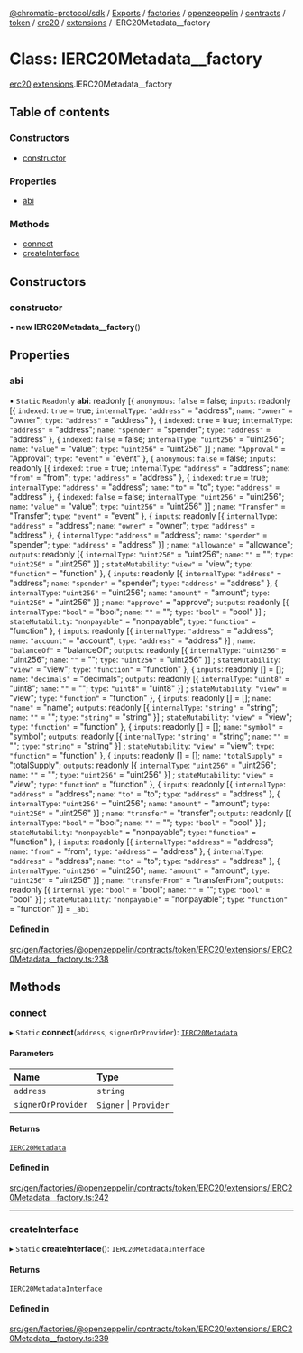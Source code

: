[@chromatic-protocol/sdk](../README.md) / [Exports](../modules.md) / [factories](../modules/factories.md) / [openzeppelin](../modules/factories.openzeppelin.md) / [contracts](../modules/factories.openzeppelin.contracts.md) / [token](../modules/factories.openzeppelin.contracts.token.md) / [erc20](../modules/factories.openzeppelin.contracts.token.erc20.md) / [extensions](../modules/factories.openzeppelin.contracts.token.erc20.extensions.md) / IERC20Metadata\_\_factory

# Class: IERC20Metadata\_\_factory

[erc20](../modules/factories.openzeppelin.contracts.token.erc20.md).[extensions](../modules/factories.openzeppelin.contracts.token.erc20.extensions.md).IERC20Metadata__factory

## Table of contents

### Constructors

- [constructor](factories.openzeppelin.contracts.token.erc20.extensions.IERC20Metadata__factory.md#constructor)

### Properties

- [abi](factories.openzeppelin.contracts.token.erc20.extensions.IERC20Metadata__factory.md#abi)

### Methods

- [connect](factories.openzeppelin.contracts.token.erc20.extensions.IERC20Metadata__factory.md#connect)
- [createInterface](factories.openzeppelin.contracts.token.erc20.extensions.IERC20Metadata__factory.md#createinterface)

## Constructors

### constructor

• **new IERC20Metadata__factory**()

## Properties

### abi

▪ `Static` `Readonly` **abi**: readonly [{ `anonymous`: ``false`` = false; `inputs`: readonly [{ `indexed`: ``true`` = true; `internalType`: ``"address"`` = "address"; `name`: ``"owner"`` = "owner"; `type`: ``"address"`` = "address" }, { `indexed`: ``true`` = true; `internalType`: ``"address"`` = "address"; `name`: ``"spender"`` = "spender"; `type`: ``"address"`` = "address" }, { `indexed`: ``false`` = false; `internalType`: ``"uint256"`` = "uint256"; `name`: ``"value"`` = "value"; `type`: ``"uint256"`` = "uint256" }] ; `name`: ``"Approval"`` = "Approval"; `type`: ``"event"`` = "event" }, { `anonymous`: ``false`` = false; `inputs`: readonly [{ `indexed`: ``true`` = true; `internalType`: ``"address"`` = "address"; `name`: ``"from"`` = "from"; `type`: ``"address"`` = "address" }, { `indexed`: ``true`` = true; `internalType`: ``"address"`` = "address"; `name`: ``"to"`` = "to"; `type`: ``"address"`` = "address" }, { `indexed`: ``false`` = false; `internalType`: ``"uint256"`` = "uint256"; `name`: ``"value"`` = "value"; `type`: ``"uint256"`` = "uint256" }] ; `name`: ``"Transfer"`` = "Transfer"; `type`: ``"event"`` = "event" }, { `inputs`: readonly [{ `internalType`: ``"address"`` = "address"; `name`: ``"owner"`` = "owner"; `type`: ``"address"`` = "address" }, { `internalType`: ``"address"`` = "address"; `name`: ``"spender"`` = "spender"; `type`: ``"address"`` = "address" }] ; `name`: ``"allowance"`` = "allowance"; `outputs`: readonly [{ `internalType`: ``"uint256"`` = "uint256"; `name`: ``""`` = ""; `type`: ``"uint256"`` = "uint256" }] ; `stateMutability`: ``"view"`` = "view"; `type`: ``"function"`` = "function" }, { `inputs`: readonly [{ `internalType`: ``"address"`` = "address"; `name`: ``"spender"`` = "spender"; `type`: ``"address"`` = "address" }, { `internalType`: ``"uint256"`` = "uint256"; `name`: ``"amount"`` = "amount"; `type`: ``"uint256"`` = "uint256" }] ; `name`: ``"approve"`` = "approve"; `outputs`: readonly [{ `internalType`: ``"bool"`` = "bool"; `name`: ``""`` = ""; `type`: ``"bool"`` = "bool" }] ; `stateMutability`: ``"nonpayable"`` = "nonpayable"; `type`: ``"function"`` = "function" }, { `inputs`: readonly [{ `internalType`: ``"address"`` = "address"; `name`: ``"account"`` = "account"; `type`: ``"address"`` = "address" }] ; `name`: ``"balanceOf"`` = "balanceOf"; `outputs`: readonly [{ `internalType`: ``"uint256"`` = "uint256"; `name`: ``""`` = ""; `type`: ``"uint256"`` = "uint256" }] ; `stateMutability`: ``"view"`` = "view"; `type`: ``"function"`` = "function" }, { `inputs`: readonly [] = []; `name`: ``"decimals"`` = "decimals"; `outputs`: readonly [{ `internalType`: ``"uint8"`` = "uint8"; `name`: ``""`` = ""; `type`: ``"uint8"`` = "uint8" }] ; `stateMutability`: ``"view"`` = "view"; `type`: ``"function"`` = "function" }, { `inputs`: readonly [] = []; `name`: ``"name"`` = "name"; `outputs`: readonly [{ `internalType`: ``"string"`` = "string"; `name`: ``""`` = ""; `type`: ``"string"`` = "string" }] ; `stateMutability`: ``"view"`` = "view"; `type`: ``"function"`` = "function" }, { `inputs`: readonly [] = []; `name`: ``"symbol"`` = "symbol"; `outputs`: readonly [{ `internalType`: ``"string"`` = "string"; `name`: ``""`` = ""; `type`: ``"string"`` = "string" }] ; `stateMutability`: ``"view"`` = "view"; `type`: ``"function"`` = "function" }, { `inputs`: readonly [] = []; `name`: ``"totalSupply"`` = "totalSupply"; `outputs`: readonly [{ `internalType`: ``"uint256"`` = "uint256"; `name`: ``""`` = ""; `type`: ``"uint256"`` = "uint256" }] ; `stateMutability`: ``"view"`` = "view"; `type`: ``"function"`` = "function" }, { `inputs`: readonly [{ `internalType`: ``"address"`` = "address"; `name`: ``"to"`` = "to"; `type`: ``"address"`` = "address" }, { `internalType`: ``"uint256"`` = "uint256"; `name`: ``"amount"`` = "amount"; `type`: ``"uint256"`` = "uint256" }] ; `name`: ``"transfer"`` = "transfer"; `outputs`: readonly [{ `internalType`: ``"bool"`` = "bool"; `name`: ``""`` = ""; `type`: ``"bool"`` = "bool" }] ; `stateMutability`: ``"nonpayable"`` = "nonpayable"; `type`: ``"function"`` = "function" }, { `inputs`: readonly [{ `internalType`: ``"address"`` = "address"; `name`: ``"from"`` = "from"; `type`: ``"address"`` = "address" }, { `internalType`: ``"address"`` = "address"; `name`: ``"to"`` = "to"; `type`: ``"address"`` = "address" }, { `internalType`: ``"uint256"`` = "uint256"; `name`: ``"amount"`` = "amount"; `type`: ``"uint256"`` = "uint256" }] ; `name`: ``"transferFrom"`` = "transferFrom"; `outputs`: readonly [{ `internalType`: ``"bool"`` = "bool"; `name`: ``""`` = ""; `type`: ``"bool"`` = "bool" }] ; `stateMutability`: ``"nonpayable"`` = "nonpayable"; `type`: ``"function"`` = "function" }] = `_abi`

#### Defined in

[src/gen/factories/@openzeppelin/contracts/token/ERC20/extensions/IERC20Metadata__factory.ts:238](https://github.com/chromatic-protocol/sdk/blob/9f6a4e3/src/gen/factories/@openzeppelin/contracts/token/ERC20/extensions/IERC20Metadata__factory.ts#L238)

## Methods

### connect

▸ `Static` **connect**(`address`, `signerOrProvider`): [`IERC20Metadata`](../interfaces/openzeppelin.contracts.token.erc20.extensions.IERC20Metadata.md)

#### Parameters

| Name | Type |
| :------ | :------ |
| `address` | `string` |
| `signerOrProvider` | `Signer` \| `Provider` |

#### Returns

[`IERC20Metadata`](../interfaces/openzeppelin.contracts.token.erc20.extensions.IERC20Metadata.md)

#### Defined in

[src/gen/factories/@openzeppelin/contracts/token/ERC20/extensions/IERC20Metadata__factory.ts:242](https://github.com/chromatic-protocol/sdk/blob/9f6a4e3/src/gen/factories/@openzeppelin/contracts/token/ERC20/extensions/IERC20Metadata__factory.ts#L242)

___

### createInterface

▸ `Static` **createInterface**(): `IERC20MetadataInterface`

#### Returns

`IERC20MetadataInterface`

#### Defined in

[src/gen/factories/@openzeppelin/contracts/token/ERC20/extensions/IERC20Metadata__factory.ts:239](https://github.com/chromatic-protocol/sdk/blob/9f6a4e3/src/gen/factories/@openzeppelin/contracts/token/ERC20/extensions/IERC20Metadata__factory.ts#L239)
